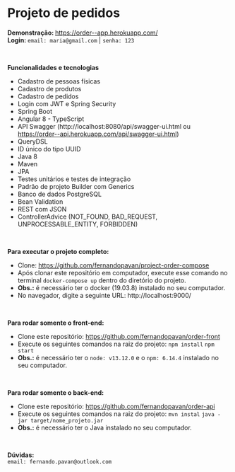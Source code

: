 # Projeto de pedidos

<b> Demonstração: </b> <a>https://order--app.herokuapp.com/</a>
<br/>
<b> Login: </b> `email: maria@gmail.com` | `senha: 123`

<br>

<b> Funcionalidades e tecnologias </b>

- Cadastro de pessoas físicas
- Cadastro de produtos
- Cadastro de pedidos
- Login com JWT e Spring Security
- Spring Boot
- Angular 8 - TypeScript
- API Swagger (http://localhost:8080/api/swagger-ui.html ou https://order--api.herokuapp.com/api/swagger-ui.html)
- QueryDSL 
- ID único do tipo UUID
- Java 8
- Maven 
- JPA 
- Testes unitários e testes de integração
- Padrão de projeto Builder com Generics
- Banco de dados PostgreSQL
- Bean Validation
- REST com JSON 
- ControllerAdvice (NOT_FOUND, BAD_REQUEST, UNPROCESSABLE_ENTITY, FORBIDDEN)

<br/>

<b> Para executar o projeto completo: </b>
- Clone: <a>https://github.com/fernandopavan/project-order-compose</a> 
- Após clonar este repositório em computador, execute esse comando no terminal `docker-compose up` dentro do diretório do projeto.
- <b>Obs.:</b> é necessário ter o docker (19.03.8) instalado no seu computador.
- No navegador, digite a seguinte URL: <a>http://localhost:9000/</a>

<br/>

<b> Para rodar somente o front-end: </b>
- Clone este repositório: <a>https://github.com/fernandopavan/order-front</a> 
- Execute os seguintes comandos na raiz do projeto: `npm install` `npm start`
- <b>Obs.:</b> é necessário ter o `node: v13.12.0` e o `npm: 6.14.4` instalado no seu computador.

<br/>

<b> Para rodar somente o back-end: </b>
- Clone este repositório: <a>https://github.com/fernandopavan/order-api</a> 
- Execute os seguintes comandos na raiz do projeto: `mvn instal` `java -jar target/nome_projeto.jar`
- <b>Obs.:</b> é necessário ter o Java instalado no seu computador.

<br/>

<b>Dúvidas:</b>
<br/>
`email: fernando.pavan@outlook.com`
